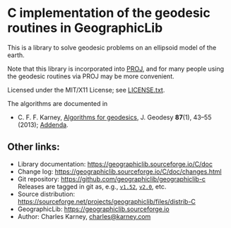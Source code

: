 # C implementation of the geodesic routines in GeographicLib

This is a library to solve geodesic problems on an ellipsoid model of
the earth.

Note that this library is incorporated into
[PROJ](https://proj.org/geodesic.html), and for many people using the
geodesic routines via PROJ may be more convenient.

Licensed under the MIT/X11 License; see
[LICENSE.txt](https://geographiclib.sourceforge.io/LICENSE.txt).

The algorithms are documented in

* C. F. F. Karney,
  [Algorithms for geodesics](https://doi.org/10.1007/s00190-012-0578-z),
  J. Geodesy **87**(1), 43–55 (2013);
  [Addenda](https://geographiclib.sourceforge.io/geod-addenda.html).

## Other links:

* Library documentation: https://geographiclib.sourceforge.io/C/doc
* Change log: https://geographiclib.sourceforge.io/C/doc/changes.html
* Git repository: https://github.com/geographiclib/geographiclib-c
  Releases are tagged in git as, e.g., [`v1.52`](../../tree/v1.52),
  [`v2.0`](../../tree/v2.0), etc.
* Source distribution:
  https://sourceforge.net/projects/geographiclib/files/distrib-C
* GeographicLib: https://geographiclib.sourceforge.io
* Author: Charles Karney, <charles@karney.com>
